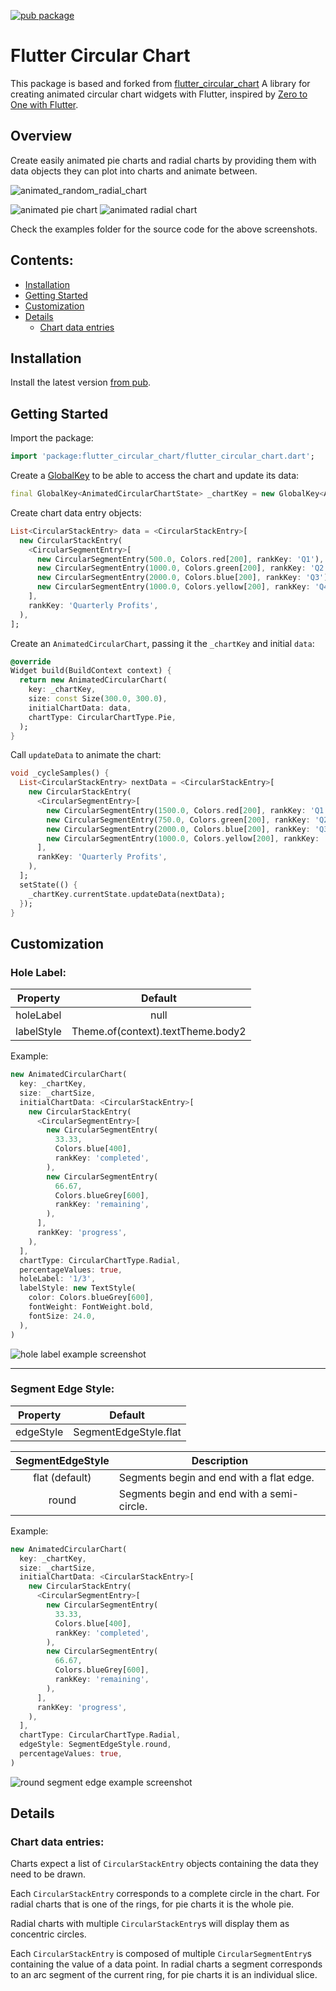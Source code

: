 [![pub package](https://img.shields.io/pub/v/flutter_circular_chart.svg)](https://pub.dartlang.org/packages/flutter_circular_chart)

# Flutter Circular Chart

This package is based and forked from [flutter_circular_chart](https://github.com/xqwzts/flutter_circular_chart)
A library for creating animated circular chart widgets with Flutter, inspired by [Zero to One with Flutter](https://medium.com/dartlang/zero-to-one-with-flutter-43b13fd7b354).

## Overview

Create easily animated pie charts and radial charts by providing them with data objects they can plot into charts and animate between.

![animated_random_radial_chart](screenshots/animated_random_radial_chart_example.gif)

![animated pie chart](screenshots/animated_pie_chart_example.gif)
![animated radial chart](screenshots/animated_radial_chart_example_label.gif)

Check the examples folder for the source code for the above screenshots.

## Contents:
- [Installation](#installation)
- [Getting Started](#getting-started)
- [Customization](#customization)
- [Details](#details)
  - [Chart data entries](#chart-data-entries)

## Installation

Install the latest version [from pub](https://pub.dartlang.org/packages/flutter_circular_chart#-installing-tab-).

## Getting Started

Import the package:

```dart
import 'package:flutter_circular_chart/flutter_circular_chart.dart';
```

Create a [GlobalKey](https://docs.flutter.io/flutter/widgets/GlobalKey-class.html) to be able to access the chart and update its data:

```dart
final GlobalKey<AnimatedCircularChartState> _chartKey = new GlobalKey<AnimatedCircularChartState>();
```

Create chart data entry objects:

```dart
List<CircularStackEntry> data = <CircularStackEntry>[
  new CircularStackEntry(
    <CircularSegmentEntry>[
      new CircularSegmentEntry(500.0, Colors.red[200], rankKey: 'Q1'),
      new CircularSegmentEntry(1000.0, Colors.green[200], rankKey: 'Q2'),
      new CircularSegmentEntry(2000.0, Colors.blue[200], rankKey: 'Q3'),
      new CircularSegmentEntry(1000.0, Colors.yellow[200], rankKey: 'Q4'),
    ],
    rankKey: 'Quarterly Profits',
  ),
];
```

Create an `AnimatedCircularChart`, passing it the `_chartKey` and initial `data`:

```dart
@override
Widget build(BuildContext context) {
  return new AnimatedCircularChart(
    key: _chartKey,
    size: const Size(300.0, 300.0),
    initialChartData: data,
    chartType: CircularChartType.Pie,
  );
}
```

Call `updateData` to animate the chart:

```dart
void _cycleSamples() {
  List<CircularStackEntry> nextData = <CircularStackEntry>[
    new CircularStackEntry(
      <CircularSegmentEntry>[
        new CircularSegmentEntry(1500.0, Colors.red[200], rankKey: 'Q1'),
        new CircularSegmentEntry(750.0, Colors.green[200], rankKey: 'Q2'),
        new CircularSegmentEntry(2000.0, Colors.blue[200], rankKey: 'Q3'),
        new CircularSegmentEntry(1000.0, Colors.yellow[200], rankKey: 'Q4'),
      ],
      rankKey: 'Quarterly Profits',
    ),
  ];
  setState(() {
    _chartKey.currentState.updateData(nextData);
  });
}
```

## Customization

### Hole Label:

| Property   | Default                           |
|------------|:---------------------------------:|
| holeLabel  | null                              |
| labelStyle | Theme.of(context).textTheme.body2 |

Example:

```dart
new AnimatedCircularChart(
  key: _chartKey,
  size: _chartSize,
  initialChartData: <CircularStackEntry>[
    new CircularStackEntry(
      <CircularSegmentEntry>[
        new CircularSegmentEntry(
          33.33,
          Colors.blue[400],
          rankKey: 'completed',
        ),
        new CircularSegmentEntry(
          66.67,
          Colors.blueGrey[600],
          rankKey: 'remaining',
        ),
      ],
      rankKey: 'progress',
    ),
  ],
  chartType: CircularChartType.Radial,
  percentageValues: true,
  holeLabel: '1/3',
  labelStyle: new TextStyle(
    color: Colors.blueGrey[600],
    fontWeight: FontWeight.bold,
    fontSize: 24.0,
  ),
)
```

![hole label example screenshot](screenshots/hole_label_example.png)

---

### Segment Edge Style:

| Property   | Default               |
|------------|:---------------------:|
| edgeStyle  | SegmentEdgeStyle.flat |

| SegmentEdgeStyle | Description                                |
|:----------------:|--------------------------------------------|
| flat (default)   | Segments begin and end with a flat edge.   |
| round            | Segments begin and end with a semi-circle. |

Example:

```dart
new AnimatedCircularChart(
  key: _chartKey,
  size: _chartSize,
  initialChartData: <CircularStackEntry>[
    new CircularStackEntry(
      <CircularSegmentEntry>[
        new CircularSegmentEntry(
          33.33,
          Colors.blue[400],
          rankKey: 'completed',
        ),
        new CircularSegmentEntry(
          66.67,
          Colors.blueGrey[600],
          rankKey: 'remaining',
        ),
      ],
      rankKey: 'progress',
    ),
  ],
  chartType: CircularChartType.Radial,
  edgeStyle: SegmentEdgeStyle.round,
  percentageValues: true,
)
```

![round segment edge example screenshot](screenshots/segment_edge_round_example.png)

## Details

### Chart data entries:

Charts expect a list of `CircularStackEntry` objects containing the data they need to be drawn.

Each `CircularStackEntry` corresponds to a complete circle in the chart. For radial charts that is one of the rings, for pie charts it is the whole pie.

Radial charts with multiple `CircularStackEntry`s will display them as concentric circles.

Each `CircularStackEntry` is composed of multiple `CircularSegmentEntry`s containing the value of a data point. In radial charts a segment corresponds to an arc segment of the current ring, for pie charts it is an individual slice.



